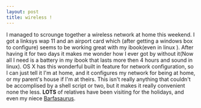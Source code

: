 ```yaml
--- 
layout: post
title: wireless !
---
```

I managed to scrounge together a wireless network at home this 
weekend.  I got a linksys wap 11 and an airport card which (after getting a 
windows box to configure) seems to be working great with my ibook(even 
in linux ).  After having it for two days it makes me wonder how I ever got by 
without it(Now all I need is a battery in my ibook that lasts more then 4 
hours and sound in linux).  OS X has this wonderful built in feature for 
network configuration, so I can just tell it I'm at home, and it configures my 
network for being at home, or my parent's house if I'm at theirs.  This isn't 
really anything that couldn't be accomplised by a shell script or two, but it 
makes it really convenient none the less. <B>LOTS</B> of relatives have 
been visiting for the holidays, and even my niece <a href="/images/
regurgisaurus.jpg" ALT="Regurgisaurus Jubilee">Barfasaurus</a>.

